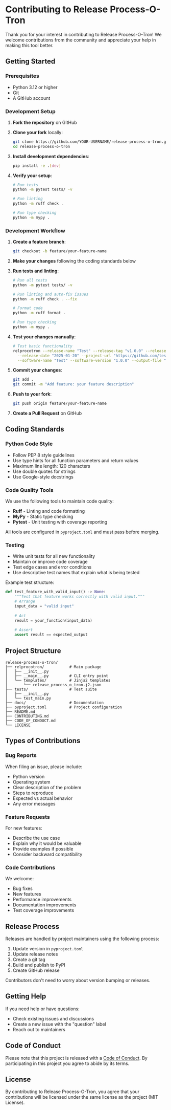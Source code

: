 # Contributing to Release Process-O-Tron

Thank you for your interest in contributing to Release Process-O-Tron! We welcome contributions from the community and appreciate your help in making this tool better.

## Getting Started

### Prerequisites

- Python 3.12 or higher
- Git
- A GitHub account

### Development Setup

1. **Fork the repository** on GitHub
2. **Clone your fork** locally:
   ```bash
   git clone https://github.com/YOUR-USERNAME/release-process-o-tron.git
   cd release-process-o-tron
   ```

3. **Install development dependencies**:
   ```bash
   pip install -e .[dev]
   ```

4. **Verify your setup**:
   ```bash
   # Run tests
   python -m pytest tests/ -v
   
   # Run linting
   python -m ruff check .
   
   # Run type checking
   python -m mypy .
   ```

### Development Workflow

1. **Create a feature branch**:
   ```bash
   git checkout -b feature/your-feature-name
   ```

2. **Make your changes** following the coding standards below

3. **Run tests and linting**:
   ```bash
   # Run all tests
   python -m pytest tests/ -v
   
   # Run linting and auto-fix issues
   python -m ruff check . --fix
   
   # Format code
   python -m ruff format .
   
   # Run type checking
   python -m mypy .
   ```

4. **Test your changes manually**:
   ```bash
   # Test basic functionality
   relprocotron --release-name "Test" --release-tag "v1.0.0" --release-type "dev" \
     --release-date "2025-01-20" --project-url "https://github.com/test/test" \
     --software-name "Test" --software-version "1.0.0" --output-file "test.json"
   ```

5. **Commit your changes**:
   ```bash
   git add .
   git commit -m "Add feature: your feature description"
   ```

6. **Push to your fork**:
   ```bash
   git push origin feature/your-feature-name
   ```

7. **Create a Pull Request** on GitHub

## Coding Standards

### Python Code Style

- Follow PEP 8 style guidelines
- Use type hints for all function parameters and return values
- Maximum line length: 120 characters
- Use double quotes for strings
- Use Google-style docstrings

### Code Quality Tools

We use the following tools to maintain code quality:

- **Ruff** - Linting and code formatting
- **MyPy** - Static type checking
- **Pytest** - Unit testing with coverage reporting

All tools are configured in `pyproject.toml` and must pass before merging.

### Testing

- Write unit tests for all new functionality
- Maintain or improve code coverage
- Test edge cases and error conditions
- Use descriptive test names that explain what is being tested

Example test structure:
```python
def test_feature_with_valid_input() -> None:
    """Test that feature works correctly with valid input."""
    # Arrange
    input_data = "valid input"
    
    # Act
    result = your_function(input_data)
    
    # Assert
    assert result == expected_output
```

## Project Structure

```
release-process-o-tron/
├── relprocotron/           # Main package
│   ├── __init__.py
│   ├── __main__.py         # CLI entry point
│   └── templates/          # Jinja2 templates
│       └── release_process_o_tron.j2.json
├── tests/                  # Test suite
│   ├── __init__.py
│   └── test_main.py
├── docs/                   # Documentation
├── pyproject.toml          # Project configuration
├── README.md
├── CONTRIBUTING.md
├── CODE_OF_CONDUCT.md
└── LICENSE
```

## Types of Contributions

### Bug Reports

When filing an issue, please include:
- Python version
- Operating system
- Clear description of the problem
- Steps to reproduce
- Expected vs actual behavior
- Any error messages

### Feature Requests

For new features:
- Describe the use case
- Explain why it would be valuable
- Provide examples if possible
- Consider backward compatibility

### Code Contributions

We welcome:
- Bug fixes
- New features
- Performance improvements
- Documentation improvements
- Test coverage improvements

## Release Process

Releases are handled by project maintainers using the following process:

1. Update version in `pyproject.toml`
2. Update release notes
3. Create a git tag
4. Build and publish to PyPI
5. Create GitHub release

Contributors don't need to worry about version bumping or releases.

## Getting Help

If you need help or have questions:
- Check existing issues and discussions
- Create a new issue with the "question" label
- Reach out to maintainers

## Code of Conduct

Please note that this project is released with a [Code of Conduct](CODE_OF_CONDUCT.md). By participating in this project you agree to abide by its terms.

## License

By contributing to Release Process-O-Tron, you agree that your contributions will be licensed under the same license as the project (MIT License).